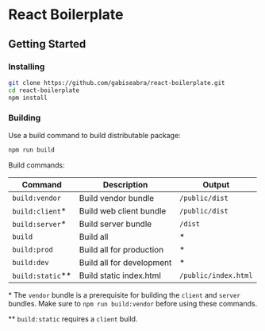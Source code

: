 # React Boilerplate

## Getting Started

### Installing

```bash
git clone https://github.com/gabiseabra/react-boilerplate.git
cd react-boilerplate
npm install
```

### Building

Use a build command to build distributable package:

```bash
npm run build
```

Build commands:

| Command          | Description               | Output
|------------------|---------------------------|--------------------
| `build:vendor`   | Build vendor bundle       | `/public/dist`
| `build:client`*  | Build web client bundle   | `/public/dist`
| `build:server`*  | Build server bundle       | `/dist`
| `build`          | Build all                 | \*
| `build:prod`     | Build all for production  | \*
| `build:dev`      | Build all for development | \*
| `build:static`** | Build static index.html   | `/public/index.html`

\* The `vendor` bundle is a prerequisite for building the `client` and `server` bundles. Make sure to `npm run build:vendor` before using these commands.  

\*\* `build:static` requires a `client` build.
